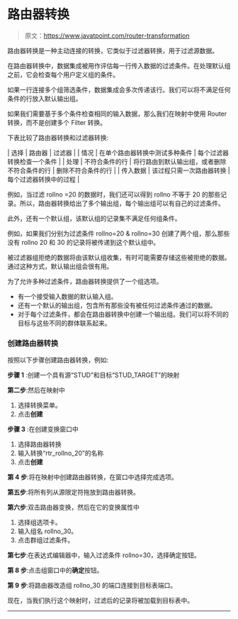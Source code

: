 # 路由器转换

> 原文：<https://www.javatpoint.com/router-transformation>

路由器转换是一种主动连接的转换，它类似于过滤器转换，用于过滤源数据。

在路由器转换中，数据集成被用作评估每一行传入数据的过滤条件。在处理默认组之前，它会检查每个用户定义组的条件。

如果一行连接多个组筛选条件，数据集成会多次传递该行。我们可以将不满足任何条件的行放入默认输出组。

如果我们需要基于多个条件检查相同的输入数据，那么我们在映射中使用 Router 转换，而不是创建多个 Filter 转换。

下表比较了路由器转换和过滤器转换:

| 选择 | 路由器 | 过滤器 |
| 情况 | 在单个路由器转换中测试多种条件 | 每个过滤器转换检查一个条件 |
| 处理 | 不符合条件的行 | 将行路由到默认输出组，或者删除不符合条件的行 | 删除不符合条件的行 |
| 传入数据 | 该过程只需一次路由器转换 | 每个过滤器转换中的过程 |

例如，当过滤 rollno =20 的数据时，我们还可以得到 rollno 不等于 20 的那些记录。所以，路由器转换给出了多个输出组，每个输出组可以有自己的过滤条件。

此外，还有一个默认组，该默认组的记录集不满足任何组条件。

例如，如果我们分别为过滤条件 rollno=20 & rollno=30 创建了两个组，那么那些没有 rollno 20 和 30 的记录将被传递到这个默认组中。

被过滤器组拒绝的数据将由该默认组收集，有时可能需要存储这些被拒绝的数据。通过这种方式，默认输出组会很有用。

为了允许多种过滤条件，路由器转换提供了一个组选项。

*   有一个接受输入数据的默认输入组。
*   还有一个默认的输出组，包含所有那些没有被任何过滤条件通过的数据。
*   对于每个过滤条件，都会在路由器转换中创建一个输出组。我们可以将不同的目标与这些不同的群体联系起来。

### 创建路由器转换

按照以下步骤创建路由器转换，例如:

**步骤 1** :创建一个具有源“STUD”和目标“STUD_TARGET”的映射

**第二步**:然后在映射中

1.  选择转换菜单。
2.  点击**创建**

**步骤 3** :在创建变换窗口中

1.  选择路由器转换
2.  输入转换“rtr_rollno_20”的名称
3.  点击**创建**

**第 4 步**:将在映射中创建路由器转换，在窗口中选择完成选项。

**第五步**:将所有列从源限定符拖放到路由器转换。

**第六步**:双击路由器变换，然后在它的变换属性中

1.  选择组选项卡。
2.  输入组名 rollno_30。
3.  点击群组过滤条件。

**第七步**:在表达式编辑器中，输入过滤条件 rollno=30，选择确定按钮。

**第 8 步**:点击组窗口中的**确定**按钮。

**第 9 步**:将路由器改造组 rollno_30 的端口连接到目标表端口。

现在，当我们执行这个映射时，过滤后的记录将被加载到目标表中。

* * *